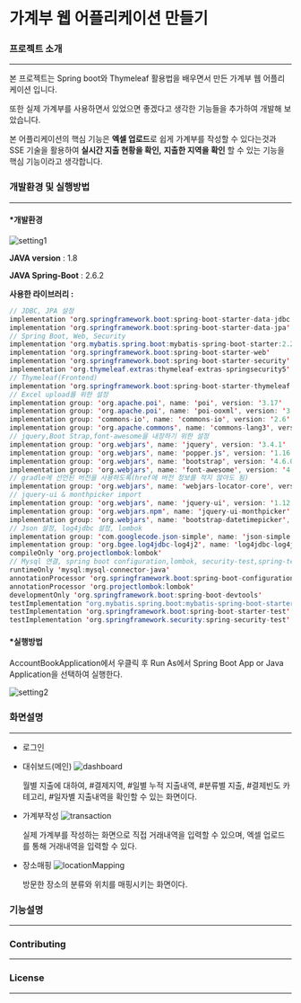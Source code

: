# 가계부 웹 어플리케이션 만들기
### 프로젝트 소개

---

본 프로젝트는 Spring boot와 Thymeleaf 활용법을 배우면서 만든 가계부 웹 어플리케이션 입니다.

또한 실제 가계부를 사용하면서 있었으면 좋겠다고 생각한 기능들을 추가하여 개발해 보았습니다.

본 어플리케이션의 핵심 기능은 **엑셀 업로드**로 쉽게 가계부를 작성할 수 있다는것과 SSE 기술을 활용하여 **실시간 지출 현황을 확인,** **지출한 지역을 확인** 할 수 있는 기능을 핵심 기능이라고 생각합니다.

### 개발환경 및 실행방법

---

#### *개발환경

![setting1](D:\Programming\Java\workspace\accountBook\README\setting1.png)

**JAVA version** : 1.8

**JAVA Spring-Boot** : 2.6.2

**사용한 라이브러리 :**

```Java
// JDBC, JPA 설정
implementation 'org.springframework.boot:spring-boot-starter-data-jdbc'
implementation 'org.springframework.boot:spring-boot-starter-data-jpa'
// Spring Boot, Web, Security
implementation 'org.mybatis.spring.boot:mybatis-spring-boot-starter:2.2.1'
implementation 'org.springframework.boot:spring-boot-starter-web'
implementation 'org.springframework.boot:spring-boot-starter-security'
implementation 'org.thymeleaf.extras:thymeleaf-extras-springsecurity5'
// Thymeleaf(Frontend)
implementation 'org.springframework.boot:spring-boot-starter-thymeleaf'
// Excel upload를 위한 설정
implementation group: 'org.apache.poi', name: 'poi', version: '3.17'
implementation group: 'org.apache.poi', name: 'poi-ooxml', version: '3.17'
implementation group: 'commons-io', name: 'commons-io', version: '2.6'
implementation group: 'org.apache.commons', name: 'commons-lang3', version: '3.0'
// jquery,Boot Strap,font-awesome을 내장하기 위한 설정
implementation group: 'org.webjars', name: 'jquery', version: '3.4.1'
implementation group: 'org.webjars', name: 'popper.js', version: '1.16.0'
implementation group: 'org.webjars', name: 'bootstrap', version: '4.6.0'
implementation group: 'org.webjars', name: 'font-awesome', version: '4.7.0'
// gradle에 선언된 버전을 사용하도록(href에 버전 정보를 적지 않아도 됨)
implementation group: 'org.webjars', name: 'webjars-locator-core', version: '0.35'
// jquery-ui & monthpicker import
implementation group: 'org.webjars', name: 'jquery-ui', version: '1.12.1'
implementation group: 'org.webjars.npm', name: 'jquery-ui-monthpicker', version: '1.0.1'
implementation group: 'org.webjars', name: 'bootstrap-datetimepicker', version: '2.3.5'
// Json 설정, log4jdbc 설정, lombok
implementation group: 'com.googlecode.json-simple', name: 'json-simple', version: '1.1.1'
implementation group: 'org.bgee.log4jdbc-log4j2', name: 'log4jdbc-log4j2-jdbc4.1', version: '1.16'
compileOnly 'org.projectlombok:lombok'
// Mysql 연결, spring boot configuration,lombok, security-test,spring-test
runtimeOnly 'mysql:mysql-connector-java'
annotationProcessor 'org.springframework.boot:spring-boot-configuration-processor'
annotationProcessor 'org.projectlombok:lombok'
developmentOnly 'org.springframework.boot:spring-boot-devtools'
testImplementation "org.mybatis.spring.boot:mybatis-spring-boot-starter-test:2.2.1" 
testImplementation 'org.springframework.boot:spring-boot-starter-test'
testImplementation 'org.springframework.security:spring-security-test'
```

#### *실행방법

AccountBookApplication에서 우클릭 후 Run As에서 Spring Boot App or Java Application을 선택하여 실행한다.

![setting2](D:\Programming\Java\workspace\accountBook\README\setting2.png)

### 화면설명

---

- 로그인

- 대쉬보드(메인)
  ![dashboard](D:\Programming\Java\workspace\accountBook\README\dashboard.png)

  월별 지출에 대하여, #결제지역, #일별 누적 지출내역, #분류별 지출, #결제빈도 카테고리, #일자별 지출내역을 확인할 수 있는 화면이다.

- 가계부작성
  ![transaction](D:\Programming\Java\workspace\accountBook\README\transaction.png)

  실제 가계부를 작성하는 화면으로 직접 거래내역을 입력할 수 있으며, 엑셀 업로드를 통해 거래내역을 입력할 수 있다.

- 장소매핑
  ![locationMapping](D:\Programming\Java\workspace\accountBook\README\locationMapping.png)

  방문한 장소의 분류와 위치를 매핑시키는 화면이다.

### 기능설명

---



### Contributing

---



### License

---







